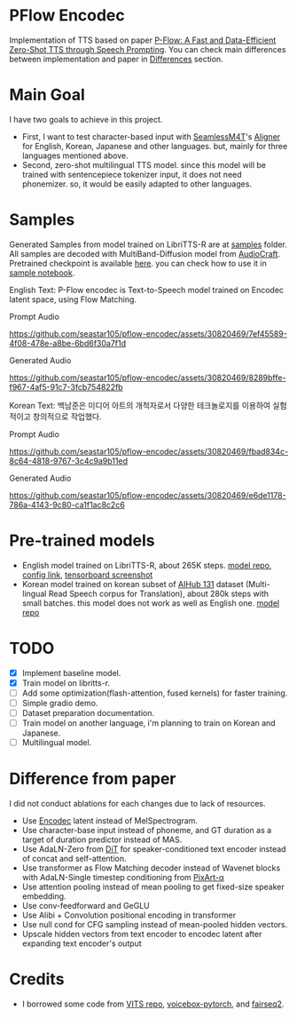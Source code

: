 # PFlow Encodec

Implementation of TTS based on paper [P-Flow: A Fast and Data-Efficient Zero-Shot TTS through Speech Prompting](https://openreview.net/pdf?id=zNA7u7wtIN). You can check main differences between implementation and paper in [Differences](#difference-from-paper) section.

# Main Goal

I have two goals to achieve in this project.

- First, I want to test character-based input with [SeamlessM4T](https://arxiv.org/abs/2308.11596)'s [Aligner](https://github.com/facebookresearch/seamless_communication/blob/main/docs/m4t/unity2_aligner_README.md) for English, Korean, Japanese and other languages. but, mainly for three languages mentioned above.
- Second, zero-shot multilingual TTS model. since this model will be trained with sentencepiece tokenizer input, it does not need phonemizer. so, it would be easily adapted to other languages.

# Samples

Generated Samples from model trained on LibriTTS-R are at [samples](https://github.com/seastar105/pflow-encodec/tree/main/samples) folder. All samples are decoded with MultiBand-Diffusion model from [AudioCraft](https://github.com/facebookresearch/audiocraft/blob/main/docs/MBD.md).
Pretrained checkpoint is available [here](https://huggingface.co/seastar105/pflow-encodec-libritts/tree/main). you can check how to use it in [sample notebook](https://github.com/seastar105/pflow-encodec/blob/main/notebooks/generate.ipynb).

English Text: P-Flow encodec is Text-to-Speech model trained on Encodec latent space, using Flow Matching.

Prompt Audio

https://github.com/seastar105/pflow-encodec/assets/30820469/7ef45589-4f08-478e-a8be-6bd6f30a7f1d

Generated Audio

https://github.com/seastar105/pflow-encodec/assets/30820469/8289bffe-f967-4af5-91c7-3fcb754822fb

Korean Text: 백남준은 미디어 아트의 개척자로서 다양한 테크놀로지를 이용하여 실험적이고 창의적으로 작업했다.

Prompt Audio



https://github.com/seastar105/pflow-encodec/assets/30820469/fbad834c-8c64-4818-9767-3c4c9a9b11ed



Generated Audio



https://github.com/seastar105/pflow-encodec/assets/30820469/e6de1178-786a-4143-9c80-ca1f1ac8c2c6



# Pre-trained models

- English model trained on LibriTTS-R, about 265K steps. [model repo](https://huggingface.co/seastar105/pflow-encodec-libritts), [config link](https://github.com/seastar105/pflow-encodec/blob/main/configs/experiment/libritts_base.yaml), [tensorboard screenshot](https://github.com/seastar105/pflow-encodec/blob/main/screenshots/pflow_libri_tb.png)
- Korean model trained on korean subset of [AIHub 131](https://aihub.or.kr/aihubdata/data/view.do?currMenu=115&topMenu=100&aihubDataSe=data&dataSetSn=71524) dataset (Multi-lingual Read Speech corpus for Translation), about 280k steps with small batches. this model does not work as well as English one. [model repo](https://huggingface.co/seastar105/pflow-encodec-aihub-libri-korean)

# TODO

- [x] Implement baseline model.
- [x] Train model on libritts-r.
- [ ] Add some optimization(flash-attention, fused kernels) for faster training.
- [ ] Simple gradio demo.
- [ ] Dataset preparation documentation.
- [ ] Train model on another language, i'm planning to train on Korean and Japanese.
- [ ] Multilingual model.

# Difference from paper

I did not conduct ablations for each changes due to lack of resources.

- Use [Encodec](https://github.com/facebookresearch/audiocraft/blob/main/docs/ENCODEC.md) latent instead of MelSpectrogram.
- Use character-base input instead of phoneme, and GT duration as a target of duration predictor instead of MAS.
- Use AdaLN-Zero from [DiT](https://arxiv.org/abs/2212.09748) for speaker-conditioned text encoder instead of concat and self-attention.
- Use transformer as Flow Matching decoder instead of Wavenet blocks with AdaLN-Single timestep conditioning from [PixArt-α](https://arxiv.org/abs/2310.00426)
- Use attention pooling instead of mean pooling to get fixed-size speaker embedding.
- Use conv-feedforward and GeGLU
- Use Alibi + Convolution positional encoding in transformer
- Use null cond for CFG sampling instead of mean-pooled hidden vectors.
- Upscale hidden vectors from text encoder to encodec latent after expanding text encoder's output

# Credits

- I borrowed some code from [VITS repo](https://github.com/jaywalnut310/vits), [voicebox-pytorch](https://github.com/lucidrains/voicebox-pytorch), and [fairseq2](https://github.com/facebookresearch/fairseq2).
